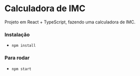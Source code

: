 # Calculadora de IMC

Projeto em React + TypeScript, fazendo uma calculadora de IMC.


### Instalação
- `npm install`

### Para rodar
- `npm start`




